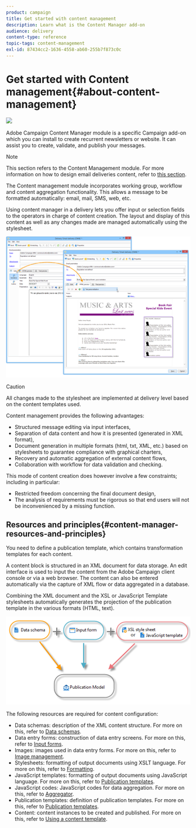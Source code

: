 ```yaml
---
product: campaign
title: Get started with content management
description: Learn what is the Content Manager add-on
audience: delivery
content-type: reference
topic-tags: content-management
exl-id: 87434cc2-1636-4558-ab60-255b7f873c0c
---
```

# Get started with Content management{#about-content-management}

![](assets/do-not-localize/common.svg)

Adobe Campaign Content Manager module is a specific Campaign add-on which you can install to create recurrent newsletters or website. It can assist you to create, validate, and publish your messages.

>[!NOTE]
>
>This section refers to the Content Management module. For more information on how to design email deliveries content, refer to [this section](email/defining-the-email-content.md).

The Content management module incorporates working group, workflow and content aggregation functionality. This allows a message to be formatted automatically: email, mail, SMS, web, etc.

Using content manager in a delivery lets you offer input or selection fields to the operators in charge of content creation. The layout and display of this content as well as any changes made are managed automatically using the stylesheet.

![](assets/s_ncs_content_create_content_sample.png)

>[!CAUTION]
>
>All changes made to the stylesheet are implemented at delivery level based on the content templates used.

Content management provides the following advantages:

* Structured message editing via input interfaces,
* Separation of data content and how it is presented (generated in XML format),
* Document generation in multiple formats (html, txt, XML, etc.) based on stylesheets to guarantee compliance with graphical charters,
* Recovery and automatic aggregation of external content flows,
* Collaboration with workflow for data validation and checking.

This mode of content creation does however involve a few constraints; including in particular:

* Restricted freedom concerning the final document design,
* The analysis of requirements must be rigorous so that end users will not be inconvenienced by a missing function.

## Resources and principles{#content-manager-resources-and-principles}

You need to define a publication template, which contains transformation templates for each content.

A content block is structured in an XML document for data storage. An edit interface is used to input the content from the Adobe Campaign client console or via a web browser. The content can also be entered automatically via the capture of XML flow or data aggregated in a database.

Combining the XML document and the XSL or JavaScript Template stylesheets automatically generates the projection of the publication template in the various formats (HTML, text).

![](assets/d_ncs_content_process.png)

The following resources are required for content configuration:

* Data schemas: description of the XML content structure. For more on this, refer to [Data schemas](data-schemas.md).
* Data entry forms: construction of data entry screens. For more on this, refer to [Input forms](input-forms.md).
* Images: images used in data entry forms. For more on this, refer to [Image management](formatting.md#image-management).
* Stylesheets: formatting of output documents using XSLT language. For more on this, refer to [Formatting](formatting.md).
* JavaScript templates: formatting of output documents using JavaScript language. For more on this, refer to [Publication templates](publication-templates.md).
* JavaScript codes: JavaScript codes for data aggregation. For more on this, refer to [Aggregator](publication-templates.md#aggregator).
* Publication templates: definition of publication templates. For more on this, refer to [Publication templates](publication-templates.md).
* Content: content instances to be created and published. For more on this, refer to [Using a content template](using-a-content-template.md).
